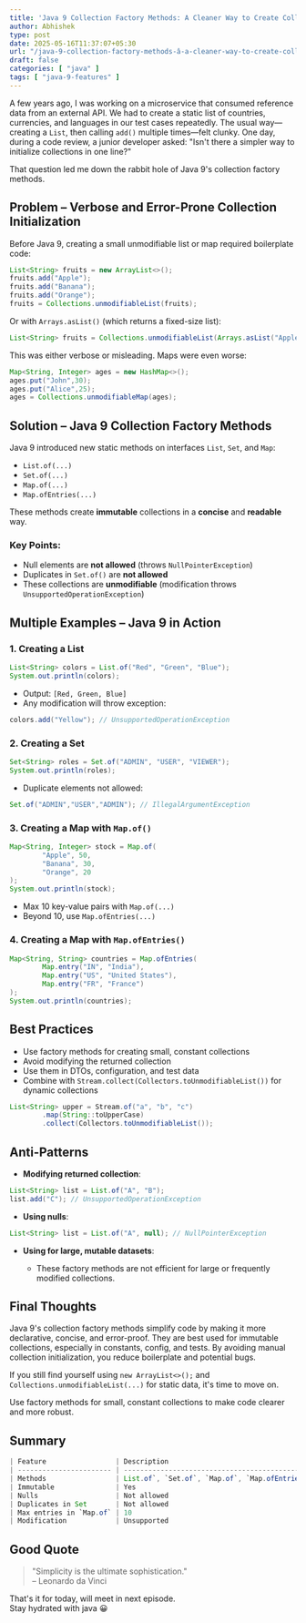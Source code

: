 ```yaml
---
title: 'Java 9 Collection Factory Methods: A Cleaner Way to Create Collections'
author: Abhishek
type: post
date: 2025-05-16T11:37:07+05:30
url: "/java-9-collection-factory-methods-â-a-cleaner-way-to-create-collections/"
draft: false
categories: [ "java" ]
tags: [ "java-9-features" ]
---
```


A few years ago, I was working on a microservice that consumed reference data from an external API. We had to create a
static list of countries, currencies, and languages in our test cases repeatedly. The usual way—creating a `List`, then
calling `add()` multiple times—felt clunky. One day, during a code review, a junior developer asked: "Isn't there a
simpler way to initialize collections in one line?"

That question led me down the rabbit hole of Java 9's collection factory methods.

## Problem – Verbose and Error-Prone Collection Initialization

Before Java 9, creating a small unmodifiable list or map required boilerplate code:

```java
List<String> fruits = new ArrayList<>();
fruits.add("Apple");
fruits.add("Banana");
fruits.add("Orange");
fruits = Collections.unmodifiableList(fruits);
```

Or with `Arrays.asList()` (which returns a fixed-size list):

```java
List<String> fruits = Collections.unmodifiableList(Arrays.asList("Apple", "Banana", "Orange"));
```

This was either verbose or misleading. Maps were even worse:

```java
Map<String, Integer> ages = new HashMap<>();
ages.put("John",30);
ages.put("Alice",25);
ages = Collections.unmodifiableMap(ages);
```

## Solution – Java 9 Collection Factory Methods

Java 9 introduced new static methods on interfaces `List`, `Set`, and `Map`:

* `List.of(...)`
* `Set.of(...)`
* `Map.of(...)`
* `Map.ofEntries(...)`

These methods create **immutable** collections in a **concise** and **readable** way.

### Key Points:

* Null elements are **not allowed** (throws `NullPointerException`)
* Duplicates in `Set.of()` are **not allowed**
* These collections are **unmodifiable** (modification throws `UnsupportedOperationException`)

## Multiple Examples – Java 9 in Action

### 1. Creating a List

```java
List<String> colors = List.of("Red", "Green", "Blue");
System.out.println(colors);
```

* Output: `[Red, Green, Blue]`
* Any modification will throw exception:

```java
colors.add("Yellow"); // UnsupportedOperationException
```

### 2. Creating a Set

```java
Set<String> roles = Set.of("ADMIN", "USER", "VIEWER");
System.out.println(roles);
```

* Duplicate elements not allowed:

```java
Set.of("ADMIN","USER","ADMIN"); // IllegalArgumentException
```

### 3. Creating a Map with `Map.of()`

```java
Map<String, Integer> stock = Map.of(
        "Apple", 50,
        "Banana", 30,
        "Orange", 20
);
System.out.println(stock);
```

* Max 10 key-value pairs with `Map.of(...)`
* Beyond 10, use `Map.ofEntries(...)`

### 4. Creating a Map with `Map.ofEntries()`

```java
Map<String, String> countries = Map.ofEntries(
        Map.entry("IN", "India"),
        Map.entry("US", "United States"),
        Map.entry("FR", "France")
);
System.out.println(countries);
```

## Best Practices

* Use factory methods for creating small, constant collections
* Avoid modifying the returned collection
* Use them in DTOs, configuration, and test data
* Combine with `Stream.collect(Collectors.toUnmodifiableList())` for dynamic collections

```java
List<String> upper = Stream.of("a", "b", "c")
        .map(String::toUpperCase)
        .collect(Collectors.toUnmodifiableList());
```

## Anti-Patterns

* **Modifying returned collection**:

```java
List<String> list = List.of("A", "B");
list.add("C"); // UnsupportedOperationException
```

* **Using nulls**:

```java
List<String> list = List.of("A", null); // NullPointerException
```

* **Using for large, mutable datasets**:

    * These factory methods are not efficient for large or frequently modified collections.

## Final Thoughts

Java 9's collection factory methods simplify code by making it more declarative, concise, and error-proof. They are best
used for immutable collections, especially in constants, config, and tests. By avoiding manual collection
initialization, you reduce boilerplate and potential bugs.

If you still find yourself using `new ArrayList<>();` and `Collections.unmodifiableList(...)` for static data, it's time
to move on.

Use factory methods for small, constant collections to make code clearer and more robust.

## Summary
```java
| Feature                 | Description                                    |
| ----------------------- | ---------------------------------------------- |
| Methods                 | List.of`, `Set.of`, `Map.of`, `Map.ofEntries` |
| Immutable               | Yes                                            |
| Nulls                   | Not allowed                                    |
| Duplicates in Set       | Not allowed                                    |
| Max entries in `Map.of` | 10                                             |
| Modification            | Unsupported                                    |
```

## Good Quote

> "Simplicity is the ultimate sophistication."   
> – Leonardo da Vinci

That's it for today, will meet in next episode.  
Stay hydrated with java :grinning: